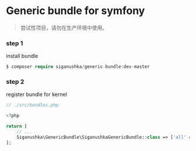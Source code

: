 # Generic bundle for symfony

> 尝试性项目，请勿在生产环境中使用。

### step 1

install bundle

```php
$ composer require siganushka/generic-bundle:dev-master
```

### step 2

register bundle for kernel

```php
// ./src/bundles.php

<?php

return [
    // ...
    Siganushka\GenericBundle\SiganushkaGenericBundle::class => ['all' => true],
];
```
